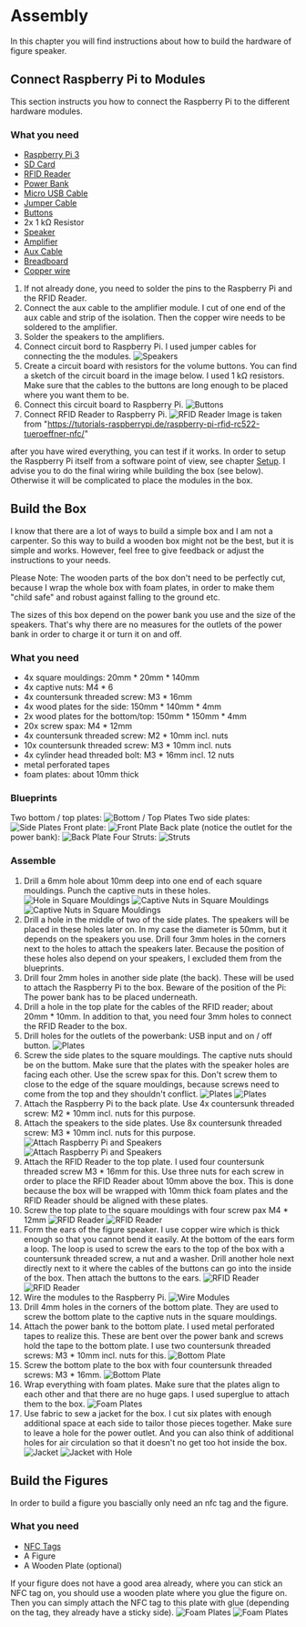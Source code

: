 # Assembly
In this chapter you will find instructions about how to build the hardware of figure speaker.
## Connect Raspberry Pi to Modules
This section instructs you how to connect the Raspberry Pi to the different hardware modules. 

### What you need
- [Raspberry Pi 3](https://www.amazon.de/Raspberry-Pi-Model-ARM-Cortex-A53-Bluetooth/dp/B01CD5VC92/)
- [SD Card](https://www.amazon.de/SanDisk-Ultra-microSDHC-Speicherkarte-Adapter/dp/B073S9SFK2/)
- [RFID Reader](https://www.amazon.de/gp/product/B01M28JAAZ/)
- [Power Bank](https://www.amazon.de/gp/product/B00FAU7ZB2)
- [Micro USB Cable](https://www.amazon.de/gp/product/B01NAMTC5T)
- [Jumper Cable](https://www.amazon.de/gp/product/B00OL6JZ3C)
- [Buttons](https://www.amazon.de/gp/product/B0749KNQNH)
- 2x 1 kΩ Resistor
- [Speaker](https://www.amazon.de/gp/product/B073XH8KK8)
- [Amplifier](https://www.amazon.de/HER-Digital-Amplifier-PAM8403-Stereos/dp/B073HFGZQC)
- [Aux Cable](https://www.amazon.de/gp/product/B00DRCTB58)
- [Breadboard](https://www.amazon.de/gp/product/B0728HZHTR/)
- [Copper wire](https://www.amazon.de/gp/product/B0043DQ7WK)

1) If not already done, you need to solder the pins to the Raspberry Pi and the RFID Reader.
2) Connect the aux cable to the amplifier module. I cut of one end of the aux cable and strip of the isolation. Then the copper wire needs to be soldered to the amplifier.
3) Solder the speakers to the amplifiers.
4) Connect circuit bord to Raspberry Pi. I used jumper cables for connecting the the modules.
![Speakers](resources/assembly/speakers_sketch.png)
5) Create a circuit board with resistors for the volume buttons. You can find a sketch of the circuit board in the image below. I used 1 kΩ resistors. Make sure that the cables to the buttons are long enough to be placed where you want them to be.
6) Connect this circuit board to Raspberry Pi.
![Buttons](resources/assembly/buttons_sketch.png)
7) Connect RFID Reader to Raspberry Pi.
![RFID Reader](resources/assembly/rfid_reader_sketch.png)
Image is taken from "https://tutorials-raspberrypi.de/raspberry-pi-rfid-rc522-tueroeffner-nfc/"

after you have wired everything, you can test if it works. In order to setup the Raspberry Pi itself from a software point of view, see chapter [Setup](./setup.md). I advise you to do the final wiring while building the box (see below). Otherwise it will be complicated to place the modules in the box.

## Build the Box
I know that there are a lot of ways to build a simple box and I am not a carpenter. So this way to build a wooden box might not be the best, but it is simple and works. However, feel free to give feedback or adjust the instructions to your needs.

Please Note: The wooden parts of the box don't need to be perfectly cut, because I wrap the whole box with foam plates, in order to make them "child safe" and robust against falling to the ground etc. 
 
The sizes of this box depend on the power bank you use and the size of the speakers. That's why there are no measures for the outlets of the power bank in order to charge it or turn it on and off.
### What you need
- 4x square mouldings: 20mm * 20mm * 140mm
- 4x captive nuts: M4 * 6
- 4x countersunk threaded screw: M3 * 16mm
- 4x wood plates for the side: 150mm * 140mm * 4mm
- 2x wood plates for the bottom/top: 150mm * 150mm * 4mm
- 20x screw spax: M4 * 12mm
- 4x countersunk threaded screw: M2 * 10mm incl. nuts
- 10x countersunk threaded screw: M3 * 10mm incl. nuts
- 4x cylinder head threaded bolt: M3 * 16mm incl. 12 nuts
- metal perforated tapes
- foam plates: about 10mm thick

### Blueprints
Two bottom / top plates:
![Bottom / Top Plates](resources/assembly/plate-02.jpg)
Two side plates:
![Side Plates](resources/assembly/side_plate-01.jpg)
Front plate:
![Front Plate](resources/assembly/side_plate_2-01.jpg)
Back plate (notice the outlet for the power bank):
![Back Plate](resources/assembly/side_plate_2-02.jpg)
Four Struts:
![Struts](resources/assembly/square_moulding.jpg)


### Assemble
1) Drill a 6mm hole about 10mm deep into one end of each square mouldings. Punch the captive nuts in these holes.
![Hole in Square Mouldings](resources/assembly/assembly_01.JPG)
![Captive Nuts in Square Mouldings](resources/assembly/assembly_01b.JPG)
![Captive Nuts in Square Mouldings](resources/assembly/assembly_02.JPG)
2) Drill a hole in the middle of two of the side plates. The speakers will be placed in these holes later on. In my case the diameter is 50mm, but it depends on the speakers you use.
Drill four 3mm holes in the corners next to the holes to attach the speakers later. Because the position of these holes also depend on your speakers, I excluded them from the blueprints.
3) Drill four 2mm holes in another side plate (the back). These will be used to attach the Raspberry Pi to the box. Beware of the position of the Pi: The power bank has to be placed underneath.
4) Drill a hole in the top plate for the cables of the RFID reader; about 20mm * 10mm. In addition to that, you need four 3mm holes to connect the RFID Reader to the box.
5) Drill holes for the outlets of the powerbank: USB input and on / off button.
![Plates](resources/assembly/assembly_03.JPG)
6) Screw the side plates to the square mouldings. The captive nuts should be on the buttom. Make sure that the plates with the speaker holes are facing each other. Use the screw spax for this. Don't screw them to close to the edge of the square mouldings, because screws need to come from the top and they shouldn't conflict.
![Plates](resources/assembly/assembly_04.JPG)
![Plates](resources/assembly/assembly_05.JPG)
7) Attach the Raspberry Pi to the back plate. Use 4x countersunk threaded screw: M2 * 10mm incl. nuts for this purpose.
8) Attach the speakers to the side plates. Use 8x countersunk threaded screw: M3 * 10mm incl. nuts for this purpose.
![Attach Raspberry Pi and Speakers](resources/assembly/assembly_06.JPG)
![Attach Raspberry Pi and Speakers](resources/assembly/assembly_07.JPG)
9) Attach the RFID Reader to the top plate. I used four countersunk threaded screw M3 * 16mm for this. Use three nuts for each screw in order to place the RFID Reader about 10mm above the box. This is done because the box will be wrapped with 10mm thick foam plates and the RFID Reader should be aligned with these plates.
10) Screw the top plate to the square mouldings with four screw pax M4 * 12mm
![RFID Reader](resources/assembly/assembly_08.JPG)
![RFID Reader](resources/assembly/assembly_09.JPG)
11) Form the ears of the figure speaker. I use copper wire which is thick enough so that you cannot bend it easily. At the bottom of the ears form a loop. The loop is used to screw the ears to the top of the box with a countersunk threaded screw, a nut and a washer. Drill another hole next directly next to it where the cables of the buttons can go into the inside of the box.
Then attach the buttons to the ears.
![RFID Reader](resources/assembly/assembly_09a.JPG)
![RFID Reader](resources/assembly/assembly_09b.JPG)
12) Wire the modules to the Raspberry Pi.
![Wire Modules](resources/assembly/assembly_10.JPG)
13) Drill 4mm holes in the corners of the bottom plate. They are used to screw the bottom plate to the captive nuts in the square mouldings.
14) Attach the power bank to the bottom plate. I used metal perforated tapes to realize this. These are bent over the power bank and screws hold the tape to the bottom plate. I use two countersunk threaded screws: M3 * 10mm incl. nuts for this.
![Bottom Plate](resources/assembly/assembly_11.JPG)
15) Screw the bottom plate to the box with four countersunk threaded screws: M3 * 16mm.
![Bottom Plate](resources/assembly/assembly_12.JPG)
16) Wrap everything with foam plates. Make sure that the plates align to each other and that there are no huge gaps. I used superglue to attach them to the box.
![Foam Plates](resources/assembly/assembly_13.JPG)
17) Use fabric to sew a jacket for the box. I cut six plates with enough additional space at each side to tailor those pieces together. Make sure to leave a hole for the power outlet. And you can also think of additional holes for air circulation so that it doesn't no get too hot inside the box.
![Jacket](resources/assembly/assembly_14.JPG)
![Jacket with Hole](resources/assembly/assembly_15.JPG)

## Build the Figures
In order to build a figure you bascially only need an nfc tag and the figure.
### What you need
- [NFC Tags](https://www.amazon.de/gp/product/B01F02W45G)
- A Figure
- A Wooden Plate (optional)

If your figure does not have a good area already, where you can stick an NFC tag on, you should use a wooden plate where you glue the figure on. Then you can simply attach the NFC tag to this plate with glue (depending on the tag, they already have a sticky side).
![Foam Plates](resources/assembly/figure_01.JPG)
![Foam Plates](resources/assembly/figure_02.JPG)